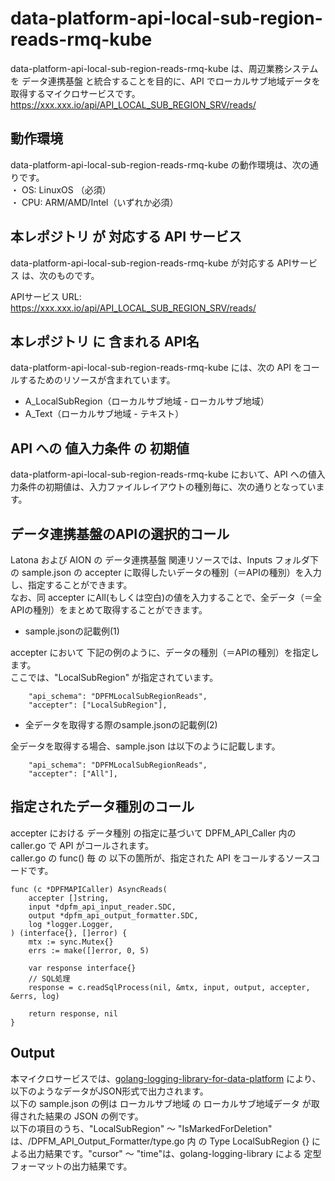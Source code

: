 # data-platform-api-local-sub-region-reads-rmq-kube

data-platform-api-local-sub-region-reads-rmq-kube は、周辺業務システム　を データ連携基盤 と統合することを目的に、API でローカルサブ地域データを取得するマイクロサービスです。  
https://xxx.xxx.io/api/API_LOCAL_SUB_REGION_SRV/reads/

## 動作環境

data-platform-api-local-sub-region-reads-rmq-kube の動作環境は、次の通りです。  
・ OS: LinuxOS （必須）  
・ CPU: ARM/AMD/Intel（いずれか必須）  


## 本レポジトリ が 対応する API サービス
data-platform-api-local-sub-region-reads-rmq-kube が対応する APIサービス は、次のものです。

APIサービス URL: https://xxx.xxx.io/api/API_LOCAL_SUB_REGION_SRV/reads/

## 本レポジトリ に 含まれる API名
data-platform-api-local-sub-region-reads-rmq-kube には、次の API をコールするためのリソースが含まれています。  

* A_LocalSubRegion（ローカルサブ地域 - ローカルサブ地域）
* A_Text（ローカルサブ地域 - テキスト）

## API への 値入力条件 の 初期値
data-platform-api-local-sub-region-reads-rmq-kube において、API への値入力条件の初期値は、入力ファイルレイアウトの種別毎に、次の通りとなっています。  

## データ連携基盤のAPIの選択的コール

Latona および AION の データ連携基盤 関連リソースでは、Inputs フォルダ下の sample.json の accepter に取得したいデータの種別（＝APIの種別）を入力し、指定することができます。  
なお、同 accepter にAll(もしくは空白)の値を入力することで、全データ（＝全APIの種別）をまとめて取得することができます。  

* sample.jsonの記載例(1)  

accepter において 下記の例のように、データの種別（＝APIの種別）を指定します。  
ここでは、"LocalSubRegion" が指定されています。    
  
```
	"api_schema": "DPFMLocalSubRegionReads",
	"accepter": ["LocalSubRegion"],
```
  
* 全データを取得する際のsample.jsonの記載例(2)  

全データを取得する場合、sample.json は以下のように記載します。  

```
	"api_schema": "DPFMLocalSubRegionReads",
	"accepter": ["All"],
```

## 指定されたデータ種別のコール

accepter における データ種別 の指定に基づいて DPFM_API_Caller 内の caller.go で API がコールされます。  
caller.go の func() 毎 の 以下の箇所が、指定された API をコールするソースコードです。  

```
func (c *DPFMAPICaller) AsyncReads(
	accepter []string,
	input *dpfm_api_input_reader.SDC,
	output *dpfm_api_output_formatter.SDC,
	log *logger.Logger,
) (interface{}, []error) {
	mtx := sync.Mutex{}
	errs := make([]error, 0, 5)

	var response interface{}
	// SQL処理
	response = c.readSqlProcess(nil, &mtx, input, output, accepter, &errs, log)

	return response, nil
}
```

## Output  
本マイクロサービスでは、[golang-logging-library-for-data-platform](https://github.com/latonaio/golang-logging-library-for-data-platform) により、以下のようなデータがJSON形式で出力されます。  
以下の sample.json の例は ローカルサブ地域 の ローカルサブ地域データ が取得された結果の JSON の例です。  
以下の項目のうち、"LocalSubRegion" ～ "IsMarkedForDeletion" は、/DPFM_API_Output_Formatter/type.go 内 の Type LocalSubRegion {} による出力結果です。"cursor" ～ "time"は、golang-logging-library による 定型フォーマットの出力結果です。  

```
```
